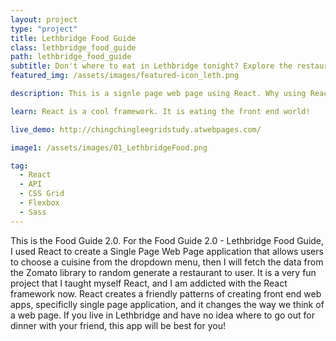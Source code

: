 ```yaml
---
layout: project
type: "project"
title: Lethbridge Food Guide
class: lethbridge_food_guide
path: lethbridge_food_guide
subtitle: Don't where to eat in Lethbridge tonight? Explore the restaurant in Lethbrigde.
featured_img: /assets/images/featured-icon_leth.png

description: This is a signle page web page using React. Why using React to create this app? React allows every developer to create and pusblish component or contribute to the main projects like React or Redux. And it is a growing community, it gets better and better!

learn: React is a cool framework. It is eating the front end world!

live_demo: http://chingchingleegridstudy.atwebpages.com/

image1: /assets/images/01_LethbridgeFood.png

tag:
  - React
  - API
  - CSS Grid
  - Flexbox
  - Sass
---
```


This is the Food Guide 2.0. For the Food Guide 2.0 - Lethbridge Food Guide, I used React to create a Single Page Web Page application that allows users to choose a cuisine from the dropdown menu, then I will fetch the data from the Zomato library to random generate a restaurant to user. It is a very fun project that I taught myself React, and I am addicted with the React framework now. React creates a friendly patterns of creating front end web apps, specificlly single page application, and it changes the way we think of a web page.
If you live in Lethbridge and have no idea where to go out for dinner with your friend, this app will be best for you!
